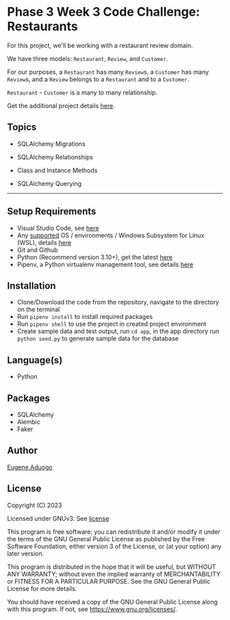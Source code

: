 # Phase 3 Week 3 Code Challenge: Restaurants

For this project, we'll be working with a restaurant review domain.

We have three models: `Restaurant`, `Review`, and `Customer`.

For our purposes, a `Restaurant` has many `Review`s, a `Customer` has many `Review`s, and a `Review` belongs to a `Restaurant` and to a `Customer`.

`Restaurant` - `Customer` is a many to many relationship.

Get the additional project details [here](/SQLAlchemy-Code-Challenge_Restaurants.pdf).

## Topics

- SQLAlchemy Migrations

- SQLAlchemy Relationships

- Class and Instance Methods

- SQLAlchemy Querying

***

## Setup Requirements

- Visual Studio Code, see [here](https://code.visualstudio.com/)
- Any [supported](https://www.python.org/downloads/) OS / environments / Windows Subsystem for Linux (WSL), details [here](https://learn.microsoft.com/en-us/windows/python/web-frameworks)
- Git and Github
- Python (Recommend version 3.10+), get the latest [here](https://www.python.org/downloads/)
- Pipenv, a Python virtualenv management tool, see details [here](https://pypi.org/project/pipenv/)

## Installation

- Clone/Download the code from the repository, navigate to the directory on the terminal
- Run `pipenv install` to install required packages
- Run `pipenv shell` to use the project in created project environment
- Create sample data and test output, run `cd app`, in the app directory run `python seed.py` to generate sample data for the database

## Language(s)

- Python

## Packages

- SQLAlchemy
- Alembic
- Faker

## Author

[Eugene Aduogo](https://github.com/eugenemrg)

## License

Copyright (C) 2023

Licensed under GNUv3. See [license](/LICENSE)

This program is free software: you can redistribute it and/or modify
it under the terms of the GNU General Public License as published by
the Free Software Foundation, either version 3 of the License, or
(at your option) any later version.

This program is distributed in the hope that it will be useful,
but WITHOUT ANY WARRANTY; without even the implied warranty of
MERCHANTABILITY or FITNESS FOR A PARTICULAR PURPOSE.  See the
GNU General Public License for more details.

You should have received a copy of the GNU General Public License
along with this program.  If not, see <https://www.gnu.org/licenses/>.